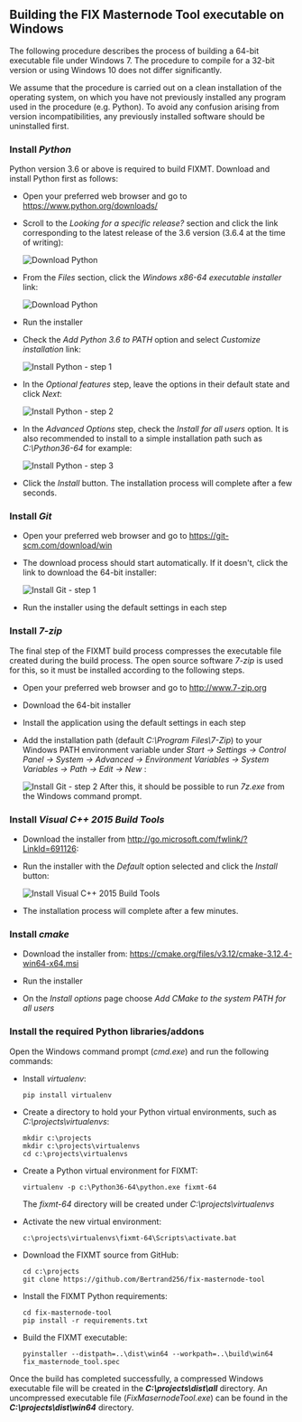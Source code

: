 ## Building the FIX Masternode Tool executable on Windows
The following procedure describes the process of building a 64-bit executable file under Windows 7. The procedure to compile for a 32-bit version or using Windows 10 does not differ significantly.

We assume that the procedure is carried out on a clean installation of the operating system, on which you have not previously installed any program used in the procedure (e.g. Python). To avoid any confusion arising from version incompatibilities, any previously installed software should be uninstalled first.

### Install *Python*
Python version 3.6 or above is required to build FIXMT. Download and install Python first as follows:
* Open your preferred web browser and go to https://www.python.org/downloads/

* Scroll to the *Looking for a specific release?* section and click the link corresponding to the latest release of the 3.6 version (3.6.4 at the time of writing):

  ![Download Python](img/build-fixmt/bwin-install-python-1.jpg)

* From the _Files_ section, click the _Windows x86-64 executable installer_ link:

  ![Download Python](img/build-fixmt/bwin-install-python-2.jpg)

* Run the installer

* Check the *Add Python 3.6 to PATH* option and select *Customize installation* link:

  ![Install Python - step 1](img/build-fixmt/bwin-install-python-3.jpg)

* In the *Optional features* step, leave the options in their default state and click *Next*:

  ![Install Python - step 2](img/build-fixmt/bwin-install-python-4.jpg)

* In the *Advanced Options* step, check the *Install for all users* option. It is also recommended to install to a simple installation path such as *C:\Python36-64* for example:

  ![Install Python - step 3](img/build-fixmt/bwin-install-python-5.jpg)

* Click the *Install* button. The installation process will complete after a few seconds.

### Install *Git*

* Open your preferred web browser and go to https://git-scm.com/download/win 

* The download process should start automatically. If it doesn't, click the link to download the 64-bit installer:

  ![Install Git - step 1](img/build-fixmt/bwin-install-git-1.jpg)

* Run the installer using the default settings in each step

### Install *7-zip*

The final step of the FIXMT build process compresses the executable file created during the build process. The open source software *7-zip* is used for this, so it must be installed according to the following steps.

* Open your preferred web browser and go to http://www.7-zip.org

* Download the 64-bit installer

* Install the application using the default settings in each step

* Add the installation path (default *C:\Program Files\7-Zip*) to your Windows PATH environment variable under *Start -> Settings -> Control Panel -> System -> Advanced -> Environment Variables -> System Variables -> Path -> Edit -> New* :  

  ![Install Git - step 2](img/build-fixmt/bwin-7-zip-path.jpg)
  After this, it should be possible to run *7z.exe* from the Windows command prompt.


### Install *Visual C++ 2015 Build Tools*

* Download the installer from http://go.microsoft.com/fwlink/?LinkId=691126:


* Run the installer with the *Default* option selected and click the *Install* button:

  ![Install Visual C++ 2015 Build  Tools](img/build-fixmt/bwin-install-vstools-2.jpg)

* The installation process will complete after a few minutes.

### Install *cmake*

* Download the installer from: https://cmake.org/files/v3.12/cmake-3.12.4-win64-x64.msi

* Run the installer

* On the *Install options* page choose *Add CMake to the system PATH for all users*


### Install the required Python libraries/addons

Open the Windows command prompt (*cmd.exe*)  and run the following commands:

* Install *virtualenv*:
  ```
  pip install virtualenv
  ```

* Create a directory to hold your Python virtual environments, such as *C:\projects\virtualenvs*:
  ```
  mkdir c:\projects
  mkdir c:\projects\virtualenvs
  cd c:\projects\virtualenvs
  ```

* Create a Python virtual environment for FIXMT:

  ```
  virtualenv -p c:\Python36-64\python.exe fixmt-64
  ```

  The *fixmt-64* directory will be created under *C:\projects\virtualenvs*

* Activate the new virtual environment:

  ```
  c:\projects\virtualenvs\fixmt-64\Scripts\activate.bat
  ```

* Download the FIXMT source from GitHub:

  ```
  cd c:\projects
  git clone https://github.com/Bertrand256/fix-masternode-tool
  ```

* Install the FIXMT Python requirements:

  ```
  cd fix-masternode-tool
  pip install -r requirements.txt
  ```
  
* Build the FIXMT executable:

  ```
  pyinstaller --distpath=..\dist\win64 --workpath=..\build\win64 fix_masternode_tool.spec
  ```


Once the build has completed successfully, a compressed Windows executable file will be created in the ***C:\projects\dist\all*** directory. An uncompressed executable file (*FixMasernodeTool.exe*) can be found in the ***C:\projects\dist\win64*** directory.